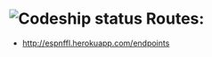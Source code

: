 ![Codeship status](https://www.codeship.io/projects/d75d4ce0-5f79-0131-1b78-16ee4fa09096/status)
Routes:
===

* http://espnffl.herokuapp.com/endpoints
